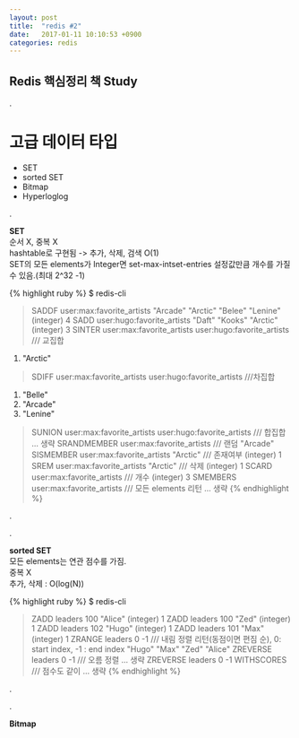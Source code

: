 ```yaml
---
layout: post
title:  "redis #2"
date:   2017-01-11 10:10:53 +0900
categories: redis
---
```



## Redis 핵심정리 책 Study

.

# 고급 데이터 타입
- SET
- sorted SET
- Bitmap
- Hyperloglog

.

**SET**  
순서 X, 중복 X  
hashtable로 구현됨 -> 추가, 삭제, 검색  O(1)  
SET의 모든 elements가 Integer면 set-max-intset-entries 설정값만큼 개수를 가질 수 있음.(최대 2^32 -1)  

{% highlight ruby %}
$ redis-cli
> SADDF user:max:favorite_artists "Arcade" "Arctic" "Belee" "Lenine"
(integer) 4
> SADD user:hugo:favorite_artists "Daft" "Kooks" "Arctic"
(integer) 3
> SINTER user:max:favorite_artists user:hugo:favorite_artists /// 교집합
1) "Arctic"
> SDIFF user:max:favorite_artists user:hugo:favorite_artists ///차집합
1) "Belle"
2) "Arcade"
3) "Lenine"
> SUNION user:max:favorite_artists user:hugo:favorite_artists /// 합집합
... 생략
> SRANDMEMBER user:max:favorite_artists /// 랜덤
"Arcade"
> SISMEMBER user:max:favorite_artists "Arctic" /// 존재여부
(integer) 1
> SREM user:max:favorite_artists "Arctic" /// 삭제
(integer) 1
> SCARD user:max:favorite_artists /// 개수
(integer) 3
> SMEMBERS user:max:favorite_artists /// 모든 elements 리턴
... 생략
{% endhighlight %}

.

.

**sorted SET**  
모든 elements는 연관 점수를 가짐.  
중복 X  
추가, 삭제 : O(log(N))  

{% highlight ruby %}
$ redis-cli
> ZADD leaders 100 "Alice"
(integer) 1
> ZADD leaders 100 "Zed"
(integer) 1
> ZADD leaders 102 "Hugo"
(integer) 1
> ZADD leaders 101 "Max"
(integer) 1
> ZRANGE leaders 0 -1 /// 내림 정렬 리턴(동점이면 편짐 순), 0: start index, -1 : end index
"Hugo"
"Max"
"Zed"
"Alice"
> ZREVERSE leaders 0 -1 /// 오름 정렬
... 생략
> ZREVERSE leaders 0 -1 WITHSCORES /// 점수도 같이
... 생략
{% endhighlight %}

.

.

**Bitmap**
